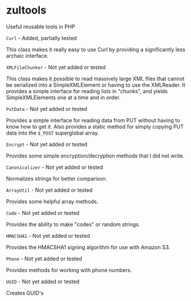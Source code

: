 # zultools
Useful reusable tools in PHP

`Curl` - Added, partially tested

This class makes it really easy to use Curl by providing a significantly less archaic interface. 

`XMLFileChunker` - Not yet added or tested

This class makes it possible to read massively large XML files that cannot be serialized into a SimpleXMLElement or having to use the XMLReader. It provides a simple interface for reading lists in "chunks", and yields SimpleXMLElements one at a time and in order.

`PutData` - Not yet added or tested

Provides a simple interface for reading data from PUT without having to know how to get it. Also provides a static method for simply copying PUT data into the `$_POST` superglobal array.

`Encrypt` - Not yet added or tested

Provides some simple encryption/decryption methods that I did not write.

`Canonicalizer` - Not yet added or tested

Normalizes strings for better comparison.

`ArrayUtil` - Not yet added or tested

Provides some helpful array methods.

`Code` - Not yet added or tested

Provides the ability to make "codes" or random strings.

`HMACSHA1` - Not yet added or tested

Provides the HMACSHA1 signing algorithm for use with Amazon S3.

`Phone` - Not yet added or tested

Provides methods for working with phone numbers.

`UUID` - Not yet added or tested

Creates GUID's
